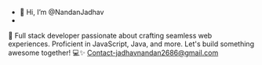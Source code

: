 - 👋 Hi, I’m @NandanJadhav
- 
👋 Full stack developer passionate about crafting seamless web experiences. Proficient in JavaScript, Java, and more. Let's build something awesome together! 💻✨
Contact-jadhavnandan2686@gmail.com

<!---
NandanJadhav/NandanJadhav is a ✨ special ✨ repository because its `README.md` (this file) appears on your GitHub profile.
You can click the Preview link to take a look at your changes.
--->
